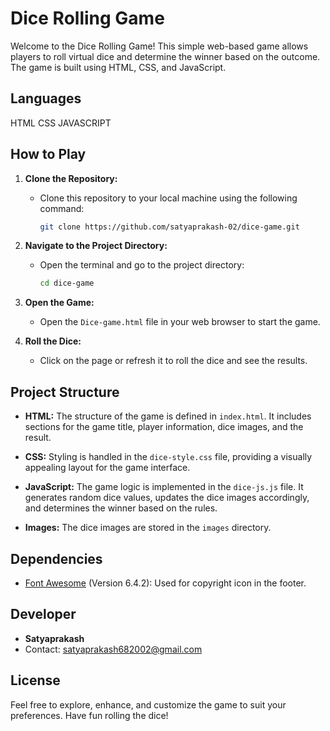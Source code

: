 # Dice Rolling Game

Welcome to the Dice Rolling Game! This simple web-based game allows players to roll virtual dice and determine the winner based on the outcome. The game is built using HTML, CSS, and JavaScript.

## Languages
HTML
CSS 
JAVASCRIPT

## How to Play

1. **Clone the Repository:**
   - Clone this repository to your local machine using the following command:
     ```bash
     git clone https://github.com/satyaprakash-02/dice-game.git
     ```

2. **Navigate to the Project Directory:**
   - Open the terminal and go to the project directory:
     ```bash
     cd dice-game
     ```

3. **Open the Game:**
   - Open the `Dice-game.html` file in your web browser to start the game.

4. **Roll the Dice:**
   - Click on the page or refresh it to roll the dice and see the results.

## Project Structure

- **HTML:** The structure of the game is defined in `index.html`. It includes sections for the game title, player information, dice images, and the result.

- **CSS:** Styling is handled in the `dice-style.css` file, providing a visually appealing layout for the game interface.

- **JavaScript:** The game logic is implemented in the `dice-js.js` file. It generates random dice values, updates the dice images accordingly, and determines the winner based on the rules.

- **Images:** The dice images are stored in the `images` directory.

## Dependencies

- [Font Awesome](https://fontawesome.com/) (Version 6.4.2): Used for copyright icon in the footer.

## Developer

- **Satyaprakash**
- Contact: satyaprakash682002@gmail.com

## License


Feel free to explore, enhance, and customize the game to suit your preferences. Have fun rolling the dice!
